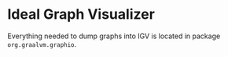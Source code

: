 # Ideal Graph Visualizer

Everything needed to dump graphs into IGV is located in package `org.graalvm.graphio`.
